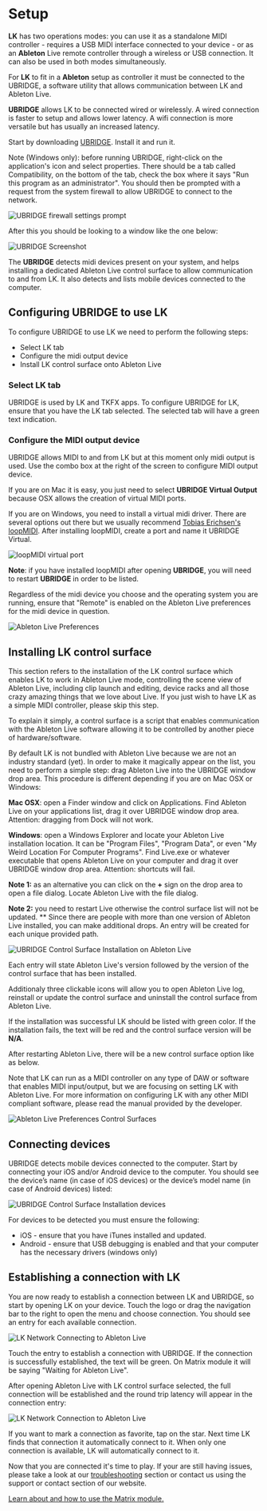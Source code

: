 # Setup

**LK** has two operations modes: you can use it as a standalone MIDI controller - requires a USB MIDI interface connected to your device - or as an **Ableton** Live remote controller through a wireless or USB connection. It can also be used in both modes simultaneously.

For **LK** to fit in a **Ableton** setup as controller it must be connected to the UBRIDGE, a software utility that allows communication between LK and Ableton Live.

**UBRIDGE** allows LK to be connected wired or wirelessly. A wired connection is faster to setup and allows lower latency. A wifi connection is more versatile but has usually an increased latency.

Start by downloading [UBRIDGE](https://www.imaginando.pt/products/ubridge/downloads). Install it and run it.

Note \(Windows only\): before running UBRIDGE, right-click on the application's icon and select properties. There should be a tab called Compatibility, on the bottom of the tab, check the box where it says "Run this program as an administrator". You should then be prompted with a request from the system firewall to allow UBRIDGE to connect to the network.

![UBRIDGE firewall settings prompt](images/setup/firewall.png)

After this you should be looking to a window like the one below:

![UBRIDGE Screenshot](images/setup/ubridge.jpg)

The **UBRIDGE** detects midi devices present on your system, and helps installing a dedicated Ableton Live control surface to allow communication to and from LK. It also detects and lists mobile devices connected to the computer.

## Configuring UBRIDGE to use LK

To configure UBRIDGE to use LK we need to perform the following steps:

- Select LK tab
- Configure the midi output device
- Install LK control surface onto Ableton Live

### Select LK tab

UBRIDGE is used by LK and TKFX apps. To configure UBRIDGE for LK, ensure that you have the LK tab selected. The selected tab will have a green text indication.

### Configure the MIDI output device

UBRIDGE allows MIDI to and from LK but at this moment only midi output is used. Use the combo box at the right of the screen to configure MIDI output device.

If you are on Mac it is easy, you just need to select **UBRIDGE Virtual Output** because OSX allows the creation of virtual MIDI ports.

If you are on Windows, you need to install a virtual midi driver. There are several options out there but we usually recommend [Tobias Erichsen's loopMIDI](https://www.tobias-erichsen.de/software/loopmidi.html). After installing loopMIDI, create a port and name it UBRIDGE Virtual.

![loopMIDI virtual port](../ubridge/images/loopmidi.png)

**Note**: if you have installed loopMIDI after opening **UBRIDGE**, you will need to restart **UBRIDGE** in order to be listed.

Regardless of the midi device you choose and the operating system you are running, ensure that "Remote" is enabled on the Ableton Live preferences for the midi device in question.

![Ableton Live Preferences](images/setup/ableton-live-preferences-midi.png)

## Installing LK control surface

This section refers to the installation of the LK control surface which enables LK to work in Ableton Live mode, controlling the scene view of Ableton Live, including clip launch and editing, device racks and all those crazy amazing things that we love about Live. If you just wish to have LK as a simple MIDI controller, please skip this step.

To explain it simply, a control surface is a script that enables communication with the Ableton Live software allowing it to be controlled by another piece of hardware/software.

By default LK is not bundled with Ableton Live because we are not an industry standard \(yet\). In order to make it magically appear on the list, you need to perform a simple step: drag Ableton Live into the UBRIDGE window drop area. This procedure is different depending if you are on Mac OSX or Windows:

**Mac OSX**: open a Finder window and click on Applications. Find Ableton Live on your applications list, drag it over UBRIDGE window drop area. Attention: dragging from Dock will not work.

**Windows**: open a Windows Explorer and locate your Ableton Live installation location. It can be "Program Files", "Program Data", or even "My Weird Location For Computer Programs". Find Live.exe or whatever executable that opens Ableton Live on your computer and drag it over UBRIDGE window drop area. Attention: shortcuts will fail.

**Note 1:** as an alternative you can click on the **+** sign on the drop area to open a file dialog. Locate Ableton Live with the file dialog.

**Note 2:** you need to restart Live otherwise the control surface list will not be updated.
\*\*
Since there are people with more than one version of Ableton Live installed, you can make additional drops. An entry will be created for each unique provided path.

![UBRIDGE Control Surface Installation on Ableton Live](images/setup/ubridge-window-drop-area.png)

Each entry will state Ableton Live's version followed by the version of the control surface that has been installed.

Additionaly three clickable icons will allow you to open Ableton Live log, reinstall or update the control surface and uninstall the control surface from Ableton Live.

If the installation was successful LK should be listed with green color. If the installation fails, the text will be red and the control surface version will be **N/A**.

After restarting Ableton Live, there will be a new control surface option like as below.

Note that LK can run as a MIDI controller on any type of DAW or software that enables MIDI input/output, but we are focusing on setting LK with Ableton Live. For more information on configuring LK with any other MIDI compliant software, please read the manual provided by the developer.

![Ableton Live Preferences Control Surfaces](images/setup/ableton-live-preferences-control-surfaces.png)

## Connecting devices

UBRIDGE detects mobile devices connected to the computer. Start by connecting your iOS and/or Android device to the computer. You should see the device’s name \(in case of iOS devices\) or the device’s model name \(in case of Android devices\) listed:

![UBRIDGE Control Surface Installation devices](images/setup/ubridge-devices.png)

For devices to be detected you must ensure the following:

- iOS - ensure that you have iTunes installed and updated.
- Android - ensure that USB debugging is enabled and that your computer has the necessary drivers \(windows only\)

## Establishing a connection with LK

You are now ready to establish a connection between LK and UBRIDGE, so start by opening LK on your device. Touch the logo or drag the navigation bar to the right to open the menu and choose connection. You should see an entry for each available connection.

![LK Network Connecting to Ableton Live](images/setup/lk-connected-to-ubridge.png)

Touch the entry to establish a connection with UBRIDGE. If the connection is successfully established, the text will be green. On Matrix module it will be saying "Waiting for Ableton Live".

After opening Ableton Live with LK control surface selected, the full connection will be established and the round trip latency will appear in the connection entry:

![LK Network Connection to Ableton Live](images/setup/lk-connected-to-live.png)

If you want to mark a connection as favorite, tap on the star. Next time LK finds that connection it automatically connect to it. When only one connection is available, LK will automatically connect to it.

Now that you are connected it's time to play. If your are still having issues, please take a look at our [troubleshooting](troubleshooting) section or contact us using the support or contact section of our website.

[Learn about and how to use the Matrix module.](matrix)
